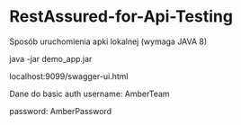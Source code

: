 # RestAssured-for-Api-Testing

Sposób uruchomienia apki lokalnej (wymaga JAVA 8)

java -jar demo_app.jar

localhost:9099/swagger-ui.html

Dane do basic auth
username: AmberTeam

password: AmberPassword
